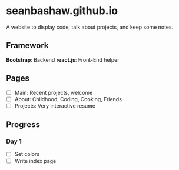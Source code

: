 # seanbashaw.github.io
A website to display code, talk about projects, and keep some notes.
## Framework
**Bootstrap**: Backend
**react.js**: Front-End helper
## Pages
- [ ] Main: Recent projects, welcome
- [ ] About: Childhood, Coding, Cooking, Friends
- [ ] Projects: Very interactive resume
## Progress
### Day 1
- [ ] Set colors
- [ ] Write index page
